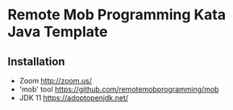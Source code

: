 # Remote Mob Programming Kata Java Template

## Installation

- Zoom http://zoom.us/
- 'mob' tool https://github.com/remotemobprogramming/mob
- JDK 11 https://adoptopenjdk.net/ 


